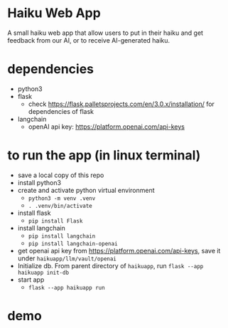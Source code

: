# Haiku Web App
A small haiku web app that allow users to put in their haiku and get feedback from our AI, or to receive AI-generated haiku.

# dependencies
- python3
- flask
  - check https://flask.palletsprojects.com/en/3.0.x/installation/ for dependencies of flask
- langchain
  - openAI api key: https://platform.openai.com/api-keys

# to run the app (in linux terminal)
- save a local copy of this repo
- install python3
- create and activate python virtual environment
  - `python3 -m venv .venv`
  - `. .venv/bin/activate`
- install flask
  - `pip install Flask`
- install langchain
  - `pip install langchain`
  - `pip install langchain-openai`
- get openai api key from https://platform.openai.com/api-keys, save it under `haikuapp/llm/vault/openai`
- Initialize db. From parent directory of `haikuapp`, run
  `flask --app haikuapp init-db`
- start app
  - `flask --app haikuapp run`

# demo
